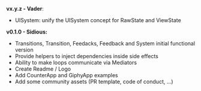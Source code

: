 **vx.y.z - Vader**:

- UISystem: unify the UISystem concept for RawState and ViewState

**v0.1.0 - Sidious:**

- Transitions, Transition, Feedacks, Feedback and System initial functional version
- Provide helpers to inject dependencies inside side effects 
- Ability to make loops communicate via Mediators
- Create Readme / Logo
- Add CounterApp and GiphyApp examples
- Add some community assets (PR template, code of conduct, ...)

